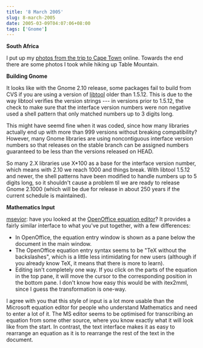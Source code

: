 ```yaml
---
title: '8 March 2005'
slug: 8-march-2005
date: 2005-03-09T04:07:06+08:00
tags: ['Gnome']
---
```


**South Africa**

I put up my [photos from the trip to Cape
Town](http://www.jamesh.id.au/photos/2005-02-CapeTown/) online. Towards
the end there are some photos I took while hiking up Table Mountain.

**Building Gnome**

It looks like with the Gnome 2.10 release, some packages fail to build
from CVS if you are using a version of
[libtool](http://www.gnu.org/software/libtool/) older than 1.5.12. This
is due to the way libtool verifies the version strings --- in versions
prior to 1.5.12, the check to make sure that the interface version
numbers were non negative used a shell pattern that only matched numbers
up to 3 digits long.

This might have seemd fine when it was coded, since how many libraries
actually end up with more than 999 versions without breaking
compatibility? However, many Gnome libraries are using noncontiguous
interface version numbers so that releases on the stable branch can be
assigned numbers guaranteed to be less than the versions released on
HEAD.

So many 2.X libraries use X\*100 as a base for the interface version
number, which means with 2.10 we reach 1000 and things break. With
libtool 1.5.12 and newer, the shell patterns have been modified to
handle numbers up to 5 digits long, so it shouldn\'t cause a problem til
we are ready to release Gnome 2.1000 (which will be due for release in
about 250 years if the current schedule is maintained).

**Mathematics Input**

[msevior](http://www.advogato.org/person/msevior/diary.html?start=27):
have you looked at the [OpenOffice equation
editor](http://www.openoffice.org/product/pix/math-big.png)? It provides
a fairly similar interface to what you\'ve put together, with a few
differences:

-   In OpenOffice, the equation entry window is shown as a pane below
    the document in the main window.
-   The OpenOffice equation entry syntax seems to be \"TeX without the
    backslashes\", which is a little less intimidating for new users
    (although if you already know TeX, it means that there is more to
    learn).
-   Editing isn\'t completely one way. If you click on the parts of the
    equation in the top pane, it will move the cursor to the
    corresponding position in the bottom pane. I don\'t know how easy
    this would be with itex2mml, since I guess the transformation is
    one-way.

I agree with you that this style of input is a lot more usable than the
Microsoft equation editor for people who understand Mathematics and need
to enter a lot of it. The MS editor seems to be optimised for
transcribing an equation from some other source, where you know exactly
what it will look like from the start. In contrast, the text interface
makes it as easy to rearrange an equation as it is to rearrange the rest
of the text in the document.
